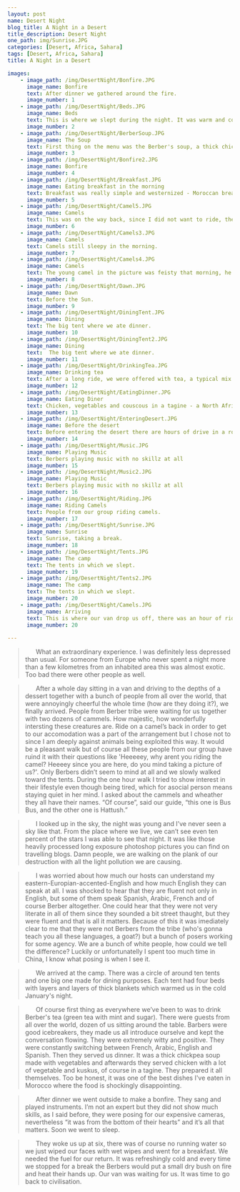 ```yaml
---
layout: post
name: Desert Night
blog_title: A Night in a Desert
title_description: Desert Night
one_path: img/Sunrise.JPG
categories: [Desert, Africa, Sahara]  
tags: [Desert, Africa, Sahara] 
title: A Night in a Desert

images:
    - image_path: /img/DesertNight/Bonfire.JPG
      image_name: Bonfire
      text: After dinner we gathered around the fire. 
      image_number: 1
    - image_path: /img/DesertNight/Beds.JPG
      image_name: Beds
      text: This is where we slept during the night. It was warm and cozy.  
      image_number: 2
    - image_path: /img/DesertNight/BerberSoup.JPG
      image_name: The Soup
      text: First thing on the menu was the Berber's soup, a thick chickpea and vegetable soup. 
      image_number: 3
    - image_path: /img/DesertNight/Bonfire2.JPG
      image_name: Bonfire
      image_number: 4
    - image_path: /img/DesertNight/Breakfast.JPG
      image_name: Eating breakfast in the morning
      text: Breakfast was really simple and westernized - Moroccan bread bun, butter and jam, coffee, milk or tea. 
      image_number: 5
    - image_path: /img/DesertNight/Camel5.JPG
      image_name: Camels
      text: This was on the way back, since I did not want to ride, the Berber's let  me lead the camels, they said I'm a natural talent. 
      image_number: 6
    - image_path: /img/DesertNight/Camels3.JPG
      image_name: Camels
      text: Camels still sleepy in the morning. 
      image_number: 7
    - image_path: /img/DesertNight/Camels4.JPG
      image_name: Camels
      text: The young camel in the picture was feisty that morning, he was about to fight with the alpha male so the Berbers are trying to tame him. 
      image_number: 8
    - image_path: /img/DesertNight/Dawn.JPG
      image_name: Dawn
      text: Before the Sun.
      image_number: 9
    - image_path: /img/DesertNight/DiningTent.JPG
      image_name: Dining
      text: The big tent where we ate dinner. 
      image_number: 10
    - image_path: /img/DesertNight/DiningTent2.JPG
      image_name: Dining
      text:  The big tent where we ate dinner. 
      image_number: 11
    - image_path: /img/DesertNight/DrinkingTea.JPG
      image_name: Drinking tea
      text: After a long ride, we were offered with tea, a typical mix of green tea and mint. 
      image_number: 12
    - image_path: /img/DesertNight/EatingDinner.JPG
      image_name: Eating Diner
      text: Chicken, vegetables and couscous in a tagine - a North African dish, a shallow earthenware cooking dish with a tall, conical lid.
      image_number: 13
    - image_path: /img/DesertNight/EnteringDesert.JPG
      image_name: Before the desert
      text: Before entering the desert there are hours of drive in a rocky wasteland. 
      image_number: 14
    - image_path: /img/DesertNight/Music.JPG
      image_name: Playing Music
      text: Berbers playing music with no skillz at all
      image_number: 15
    - image_path: /img/DesertNight/Music2.JPG
      image_name: Playing Music
      text: Berbers playing music with no skillz at all
      image_number: 16
    - image_path: /img/DesertNight/Riding.JPG
      image_name: Riding Camels
      text: People from our group riding camels. 
      image_number: 17
    - image_path: /img/DesertNight/Sunrise.JPG
      image_name: Sunrise
      text: Sunrise, taking a break. 
      image_number: 18
    - image_path: /img/DesertNight/Tents.JPG
      image_name: The camp 
      text: The tents in which we slept.
      image_number: 19
    - image_path: /img/DesertNight/Tents2.JPG
      image_name: The camp
      text: The tents in which we slept.
      image_number: 20
    - image_path: /img/DesertNight/Camels.JPG
      image_name: Arriving
      text: This is where our van drop us off, there was an hour of ride ahead of us. 
      image_number: 20
    
---
```


>&nbsp;&nbsp;&nbsp;&nbsp;&nbsp;&nbsp;What an extraordinary experience. I was definitely less depressed than usual.  For someone from Europe who never spent a night more than a few kilometres from an inhabited area this was almost exotic. Too bad there were other people as well. 

>&nbsp;&nbsp;&nbsp;&nbsp;&nbsp;&nbsp;After a whole day sitting in a van and driving to the depths of a dessert together with a bunch of people from all over the world, that were annoyingly cheerful the whole time (how are they doing it?), we finally  arrived.  People from Berber tribe were waiting for us together with two dozens of cammels. How majestic, how wonderfully intersting these creatures are. Ride on a camel’s back in order to get to our accomodation was a part of the arrangement but I chose not to since I am deeply against animals being exploited this way. It would be a pleasant walk but of course all these people from our group have ruind it with their questions like 'Heeeeey, why arent you riding the camel? Heeeey since you are here, do you mind taking a picture of us?'. Only Berbers didn’t seem to mind at all and we slowly walked toward the tents. During the one hour walk I tried to show interest in their lifestyle even though being tired, which for asocial person means staying quiet in her mind. I asked about the cammels and wheather they all have their names. “Of course”, said our guide, “this one is Bus Bus, and the other one is Hattush.” 

>&nbsp;&nbsp;&nbsp;&nbsp;&nbsp;&nbsp;I looked up in the sky, the night was young and I’ve never seen a sky like that. From the place where we live, we can’t see even ten percent of the stars I was able to see that night. It was like those heavily processed long exposure photoshop pictures you can find on travelling blogs. Damn people, we are walking on the plank of our destruction with all the light pollution we are causing.

>&nbsp;&nbsp;&nbsp;&nbsp;&nbsp;&nbsp;I was worried about how much our hosts can understand my eastern-Europian-accented-English and how much English they can speak at all. I was shocked to hear that they are fluent not only in English, but some of them speak Spanish, Arabic, French and of course Berber altogether. One could hear that they were not very literate in all of them since they sounded a bit street thaught, but they were fluent and that is all it matters. Because of this it was imediately clear to me that they were not Berbers from the tribe (who's gonna teach you all these languages, a goat?) but a bunch of posers working for some agency. We are a bunch of white people, how could we tell the difference? Luckily or unfortunatelly I spent too much time in China, I know what posing is when I see it. 

>&nbsp;&nbsp;&nbsp;&nbsp;&nbsp;&nbsp;We arrived at the camp. There was a circle of around ten tents and one big one made for dining purposes. Each tent had four beds with layers and layers of thick blankets which warmed us in the cold January's night. 

>&nbsp;&nbsp;&nbsp;&nbsp;&nbsp;&nbsp;Of course first thing as everywhere we’ve been to was to drink Berber's tea (green tea with mint and sugar). There were guests from all over the world, dozen of us sitting around the table. Barbers were good icebreakers, they made us all introduce ourselve and kept the conversation flowing. They were extremely witty and positive. They were constantly switching between French, Arabic, English and Spanish. Then they served us dinner. It was a thick chickpea soup made with vegetables and afterwards they served chicken with a lot of vegetable and kuskus, of course in a tagine. They prepared it all themselves. Too be honest, it was one of the best dishes I've eaten in Morocco where the food is shockingly disappointing.  

>&nbsp;&nbsp;&nbsp;&nbsp;&nbsp;&nbsp;After dinner we went outside to make a bonfire. They sang and played instruments. I’m not an expert but they did not show much skills, as I said before, they were posing for our expensive cameras, nevertheless “it was from the bottom of their hearts” and it’s all that matters. Soon we went to sleep. 

>&nbsp;&nbsp;&nbsp;&nbsp;&nbsp;&nbsp;They woke us up at six, there was of course no running water so we just wiped our faces with wet wipes and went for a breakfast. We needed the fuel for our return. It was refreshingly cold and every time we stopped for a break the Berbers would put a small dry bush on fire and heat their hands up. Our van was waiting for us. It was time to go back to civilisation. 